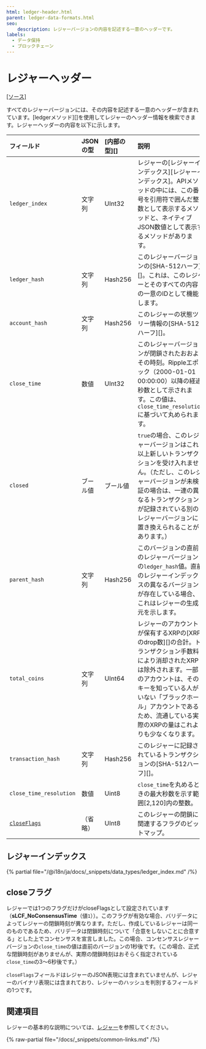 ```yaml
---
html: ledger-header.html
parent: ledger-data-formats.html
seo:
    description: レジャーバージョンの内容を記述する一意のヘッダーです。
labels:
  - データ保持
  - ブロックチェーン
---
```

# レジャーヘッダー
[[ソース]](https://github.com/XRPLF/rippled/blob/master/src/ripple/ledger/ReadView.h#L71 "Source")

すべてのレジャーバージョンには、その内容を記述する一意のヘッダーが含まれています。[ledgerメソッド][]を使用してレジャーのヘッダー情報を検索できます。レジャーヘッダーの内容を以下に示します。

| フィールド | JSONの型 | [内部の型][] | 説明   |
|:-----------------------------|:----------|:------------------|:--------------|
| `ledger_index` | 文字列 | UInt32 | レジャーの[レジャーインデックス][レジャーインデックス]。APIメソッドの中には、この番号を引用符で囲んだ整数として表示するメソッドと、ネイティブJSON数値として表示するメソッドがあります。 |
| `ledger_hash` | 文字列 | Hash256 | このレジャーバージョンの[SHA-512ハーフ][]。これは、このレジャーとそのすべての内容の一意のIDとして機能します。 |
| `account_hash` | 文字列 | Hash256 | このレジャーの状態ツリー情報の[SHA-512ハーフ][]。 |
| `close_time` | 数値 | UInt32 | このレジャーバージョンが閉鎖されたおおよその時刻。Rippleエポック（2000-01-01 00:00:00）以降の経過秒数として示されます。この値は、`close_time_resolution`に基づいて丸められます。 |
| `closed` | ブール値 | ブール値 | `true`の場合、このレジャーバージョンはこれ以上新しいトランザクションを受け入れません。（ただし、このレジャーバージョンが未検証の場合は、一連の異なるトランザクションが記録されている別のレジャーバージョンに置き換えられることがあります。） |
| `parent_hash` | 文字列 | Hash256 | このバージョンの直前のレジャーバージョンの`ledger_hash`値。直前のレジャーインデックスの異なるバージョンが存在している場合、これはレジャーの生成元を示します。 |
| `total_coins` | 文字列 | UInt64 | レジャーのアカウントが保有するXRPの[XRPのdrop数][]の合計。トランザクション手数料により消却されたXRPは除外されます。一部のアカウントは、そのキーを知っている人がいない「ブラックホール」アカウントであるため、流通している実際のXRPの量はこれよりも少なくなります。 |
| `transaction_hash` | 文字列 | Hash256 | このレジャーに記録されているトランザクションの[SHA-512ハーフ][]。 |
| `close_time_resolution` | 数値 | Uint8 | `close_time`を丸めるときの最大秒数を示す範囲[2,120]内の整数。 |
| [`closeFlags`](#closeフラグ) | （省略） | UInt8 | このレジャーの閉鎖に関連するフラグのビットマップ。 |


## レジャーインデックス
{% partial file="/@i18n/ja/docs/_snippets/data_types/ledger_index.md" /%}



## closeフラグ

レジャーでは1つのフラグだけがcloseFlagsとして設定されています（**sLCF_NoConsensusTime**（値`1`））。このフラグが有効な場合、バリデータによってレジャーの閉鎖時刻が異なります。ただし、作成しているレジャーは同一のものであるため、バリデータは閉鎖時刻について「合意をしないことに合意する」とした上でコンセンサスを宣言しました。この場合、コンセンサスレジャーバージョンの`close_time`の値は直前のバージョンの1秒後です。（この場合、正式な閉鎖時刻がありませんが、実際の閉鎖時刻はおそらく指定されている`close_time`の3～6秒後です。）

`closeFlags`フィールドはレジャーのJSON表現には含まれていませんが、レジャーのバイナリ表現には含まれており、レジャーのハッシュを判別するフィールドの1つです。


## 関連項目

レジャーの基本的な説明については、[レジャー](../../../concepts/ledgers/index.md)を参照してください。

{% raw-partial file="/docs/_snippets/common-links.md" /%}
